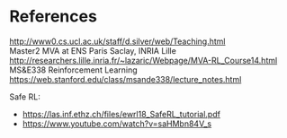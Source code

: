 # References  
http://www0.cs.ucl.ac.uk/staff/d.silver/web/Teaching.html    
Master2 MVA at ENS Paris Saclay, INRIA Lille http://researchers.lille.inria.fr/~lazaric/Webpage/MVA-RL_Course14.html  
MS&E338 Reinforcement Learning https://web.stanford.edu/class/msande338/lecture_notes.html  
  
Safe RL:
* https://las.inf.ethz.ch/files/ewrl18_SafeRL_tutorial.pdf  
* https://www.youtube.com/watch?v=saHMbn84V_s  

